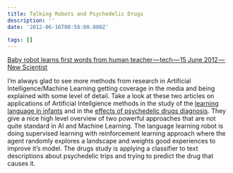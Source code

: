 ```yaml
---
title: Talking Robots and Psychedelic Drugs
description: ''
date: '2012-06-16T08:58:00.000Z'

tags: []
---
```


[Baby robot learns first words from human teacher — tech — 15 June 2012 — New Scientist](http://www.newscientist.com/article/dn21933-baby-robot-learns-first-words-from-human-teacher.html "Baby robot learns first words from human teacher - tech - 15 June 2012 - New Scientist")  
  
I’m always glad to see more methods from research in Artificial Intelligence/Machine Learning getting coverage in the media and being explained with some level of detail. Take a look at these two articles on applications of Artificial Intellgience methods in the study of the [learning language in infants](http://www.newscientist.com/article/dn21933-baby-robot-learns-first-words-from-human-teacher.html) and in the [effects of psychedelic drugs diagnosis](http://www.newscientist.com/article/dn21929-computer-ai-makes-sense-of-psychedelic-trips.html). They give a nice high level overview of two powerful approaches that are not quite standard in AI and Machine Learning. The language learning robot is doing supervised learning with reinforcement learning approach where the agent randomly explores a landscape and weights good experiences to improve it’s model. The drugs study is applying a classifier to text descriptions about psychedelic trips and trying to predict the drug that causes it.
